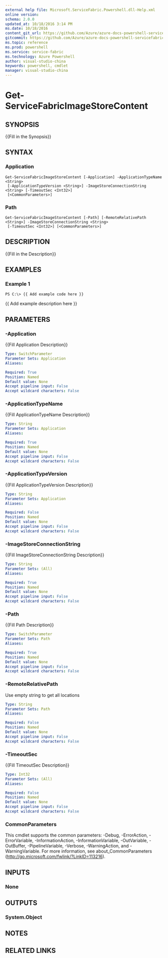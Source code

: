 ```yaml
---
external help file: Microsoft.ServiceFabric.Powershell.dll-Help.xml
online version: 
schema: 2.0.0
updated_at: 10/18/2016 3:14 PM
ms.date: 10/18/2016
content_git_url: https://github.com/Azure/azure-docs-powershell-servicefabric/blob/master/Service-Fabric-cmdlets/ServiceFabric/v3.1/Get-ServiceFabricImageStoreContent.md
gitcommit: https://github.com/Azure/azure-docs-powershell-servicefabric/blob/93811e1b392b99b3b32acb51bf4afbefcc6a139c/Service-Fabric-cmdlets/ServiceFabric/v3.1/Get-ServiceFabricImageStoreContent.md
ms.topic: reference
ms.prod: powershell
ms.service: service-fabric
ms.technology: Azure Powershell
author: visual-studio-china
keywords: powershell, cmdlet
manager: visual-studio-china
---
```


# Get-ServiceFabricImageStoreContent

## SYNOPSIS
{{Fill in the Synopsis}}

## SYNTAX

### Application
```
Get-ServiceFabricImageStoreContent [-Application] -ApplicationTypeName <String>
 [-ApplicationTypeVersion <String>] -ImageStoreConnectionString <String> [-TimeoutSec <Int32>]
 [<CommonParameters>]
```

### Path
```
Get-ServiceFabricImageStoreContent [-Path] [-RemoteRelativePath <String>] -ImageStoreConnectionString <String>
 [-TimeoutSec <Int32>] [<CommonParameters>]
```

## DESCRIPTION
{{Fill in the Description}}

## EXAMPLES

### Example 1
```
PS C:\> {{ Add example code here }}
```

{{ Add example description here }}

## PARAMETERS

### -Application
{{Fill Application Description}}

```yaml
Type: SwitchParameter
Parameter Sets: Application
Aliases: 

Required: True
Position: Named
Default value: None
Accept pipeline input: False
Accept wildcard characters: False
```

### -ApplicationTypeName
{{Fill ApplicationTypeName Description}}

```yaml
Type: String
Parameter Sets: Application
Aliases: 

Required: True
Position: Named
Default value: None
Accept pipeline input: False
Accept wildcard characters: False
```

### -ApplicationTypeVersion
{{Fill ApplicationTypeVersion Description}}

```yaml
Type: String
Parameter Sets: Application
Aliases: 

Required: False
Position: Named
Default value: None
Accept pipeline input: False
Accept wildcard characters: False
```

### -ImageStoreConnectionString
{{Fill ImageStoreConnectionString Description}}

```yaml
Type: String
Parameter Sets: (All)
Aliases: 

Required: True
Position: Named
Default value: None
Accept pipeline input: False
Accept wildcard characters: False
```

### -Path
{{Fill Path Description}}

```yaml
Type: SwitchParameter
Parameter Sets: Path
Aliases: 

Required: True
Position: Named
Default value: None
Accept pipeline input: False
Accept wildcard characters: False
```

### -RemoteRelativePath
Use empty string to get all locations

```yaml
Type: String
Parameter Sets: Path
Aliases: 

Required: False
Position: Named
Default value: None
Accept pipeline input: False
Accept wildcard characters: False
```

### -TimeoutSec
{{Fill TimeoutSec Description}}

```yaml
Type: Int32
Parameter Sets: (All)
Aliases: 

Required: False
Position: Named
Default value: None
Accept pipeline input: False
Accept wildcard characters: False
```

### CommonParameters
This cmdlet supports the common parameters: -Debug, -ErrorAction, -ErrorVariable, -InformationAction, -InformationVariable, -OutVariable, -OutBuffer, -PipelineVariable, -Verbose, -WarningAction, and -WarningVariable. For more information, see about_CommonParameters (http://go.microsoft.com/fwlink/?LinkID=113216).

## INPUTS

### None

## OUTPUTS

### System.Object

## NOTES

## RELATED LINKS


